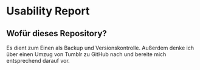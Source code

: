 # Usability Report

## Wofür dieses Repository?
Es dient zum Einen als Backup und Versionskontrolle. Außerdem denke ich über einen Umzug von Tumblr zu GitHub nach und bereite mich entsprechend darauf vor.
